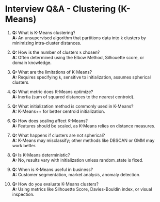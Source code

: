 # Interview Q&A - Clustering (K-Means)

1. **Q:** What is K-Means clustering?  
   **A:** An unsupervised algorithm that partitions data into `k` clusters by minimizing intra-cluster distances.

2. **Q:** How is the number of clusters `k` chosen?  
   **A:** Often determined using the Elbow Method, Silhouette score, or domain knowledge.

3. **Q:** What are the limitations of K-Means?  
   **A:** Requires specifying `k`, sensitive to initialization, assumes spherical clusters.

4. **Q:** What metric does K-Means optimize?  
   **A:** Inertia (sum of squared distances to the nearest centroid).

5. **Q:** What initialization method is commonly used in K-Means?  
   **A:** K-Means++ for better centroid initialization.

6. **Q:** How does scaling affect K-Means?  
   **A:** Features should be scaled, as K-Means relies on distance measures.

7. **Q:** What happens if clusters are not spherical?  
   **A:** K-Means may misclassify; other methods like DBSCAN or GMM may work better.

8. **Q:** Is K-Means deterministic?  
   **A:** No, results vary with initialization unless random_state is fixed.

9. **Q:** When is K-Means useful in business?  
   **A:** Customer segmentation, market analysis, anomaly detection.

10. **Q:** How do you evaluate K-Means clusters?  
   **A:** Using metrics like Silhouette Score, Davies-Bouldin index, or visual inspection.

